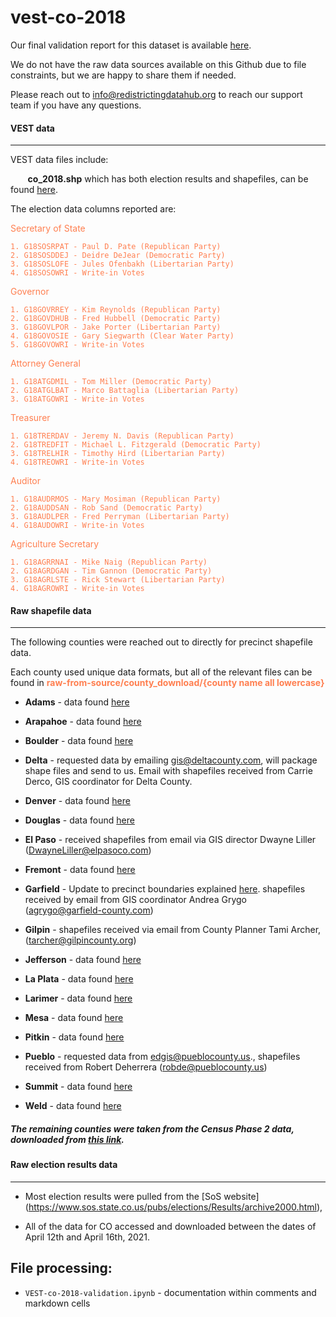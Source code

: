 # vest-co-2018

Our final validation report for this dataset is available [here](https://redistrictingdatahub.org/dataset/vest-2018-washington-precinct-and-election-results/). 

We do not have the raw data sources available on this Github due to file constraints, but we are happy to share them if needed. 

Please reach out to info@redistrictingdatahub.org to reach our support team if you have any questions.


#### VEST data

----

VEST data files include:  

 &nbsp;&nbsp;&nbsp;&nbsp;&nbsp;&nbsp;  **co_2018.shp** which has both election results and shapefiles, can be found [here](https://dataverse.harvard.edu/file.xhtml?persistentId=doi:10.7910/DVN/UBKYRU/PPH2WE&version=36.0). 


The election data columns reported are:

<font color="Coral">
    

Secretary of State
    
    1. G18SOSRPAT - Paul D. Pate (Republican Party)
    2. G18SOSDDEJ - Deidre DeJear (Democratic Party)
    3. G18SOSLOFE - Jules Ofenbakh (Libertarian Party)
    4. G18SOSOWRI - Write-in Votes
    
Governor
    
    1. G18GOVRREY - Kim Reynolds (Republican Party)   
    2. G18GOVDHUB - Fred Hubbell (Democratic Party)
    3. G18GOVLPOR - Jake Porter (Libertarian Party)
    4. G18GOVOSIE - Gary Siegwarth (Clear Water Party)
    5. G18GOVOWRI - Write-in Votes
    
Attorney General
    
    1. G18ATGDMIL - Tom Miller (Democratic Party)
    2. G18ATGLBAT - Marco Battaglia (Libertarian Party)
    3. G18ATGOWRI - Write-in Votes

Treasurer
    
    1. G18TRERDAV - Jeremy N. Davis (Republican Party)
    2. G18TREDFIT - Michael L. Fitzgerald (Democratic Party)
    3. G18TRELHIR - Timothy Hird (Libertarian Party)
    4. G18TREOWRI - Write-in Votes

    
Auditor
    
    1. G18AUDRMOS - Mary Mosiman (Republican Party)
    2. G18AUDDSAN - Rob Sand (Democratic Party)
    3. G18AUDLPER - Fred Perryman (Libertarian Party)
    4. G18AUDOWRI - Write-in Votes
    

Agriculture Secretary
    
    1. G18AGRRNAI - Mike Naig (Republican Party)
    2. G18AGRDGAN - Tim Gannon (Democratic Party)
    3. G18AGRLSTE - Rick Stewart (Libertarian Party)
    4. G18AGROWRI - Write-in Votes

</font>

#### Raw shapefile data

----

The following counties were reached out to directly for precinct shapefile data. 

Each county used unique data formats, but all of the relevant files can be found in **<font color="Coral"> raw-from-source/county_download/{county name all lowercase}</font>**

- **Adams** - data found [here](https://data-adcogov.opendata.arcgis.com/search?q=precinct)

- **Arapahoe** - data found [here](https://www.arapahoegov.com/1151/GIS-Data-Download)
 

- **Boulder** - data found [here](https://opendata-bouldercounty.hub.arcgis.com/datasets/precincts?geometry=-106.243%2C39.904%2C-104.503%2C40.272)

- **Delta** - requested data by emailing gis@deltacounty.com, will package shape files and send to us. Email with shapefiles received from Carrie Derco, GIS coordinator for Delta County.

- **Denver** - data found [here](https://www.denvergov.org/opendata/dataset/city-and-county-of-denver-election-precincts)

- **Douglas** - data found [here](https://hub.arcgis.com/datasets/dougco::voter-precincts-1?geometry=-106.172%2C39.162%2C-103.814%2C39.533) 

- **El Paso** - received shapefiles from email via GIS director Dwayne Liller (DwayneLiller@elpasoco.com)


- **Fremont** - data found [here](https://www.fremontco.com/clerk-and-recorder/elections)

- **Garfield** - Update to precinct boundaries explained [here](https://www.garfield-county.com/news/clerk-recorder-2017-precinct-boundaries/). shapefiles received by email from GIS coordinator Andrea Grygo (agrygo@garfield-county.com)

- **Gilpin** - shapefiles received via email from County Planner Tami Archer, (tarcher@gilpincounty.org) 

- **Jefferson** - data found [here](https://data-jeffersoncounty.opendata.arcgis.com/datasets/county-precinct-1?geometry=-107.581%2C39.151%2C-102.865%2C39.893)

- **La Plata** - data found [here](https://www.co.laplata.co.us/services/elections/index.php)

- **Larimer** - data found [here](https://www.larimer.org/it/services/gis/digital-data)

- **Mesa** - data found [here](https://opendata-mesacounty.hub.arcgis.com/datasets/7dd0dcebc31944ba8eea467c997c3829_15?geometry=-110.582%2C38.559%2C-105.866%2C39.307)

- **Pitkin** - data found [here](https://pitkincounty.com/874/Base-Map)

- **Pueblo** - requested data from edgis@pueblocounty.us., shapefiles received from Robert Deherrera (robde@pueblocounty.us) 
 
- **Summit** - data found [here](https://data-summitcountyco.opendata.arcgis.com/search?groupIds=548c92e5e1af41a09155d6ff7141fba0)

- **Weld** - data found [here](https://gishub.weldgov.com/datasets/7205d33baa7d48d285bf08c5e9803213_0?geometry=-106.670%2C40.137%2C-101.954%2C40.867)

##### The remaining counties were taken from the Census Phase 2 data, downloaded from [this link](https://www.census.gov/geo/partnerships/pvs/partnership19v2/st08_co.html). 




#### Raw election results data

----

- Most election results were pulled from the [SoS website]
(https://www.sos.state.co.us/pubs/elections/Results/archive2000.html), 
   

- All of the data for CO accessed and downloaded between the dates of April 12th and April 16th, 2021. 

## File processing:

- `VEST-co-2018-validation.ipynb` - documentation within comments and markdown cells
